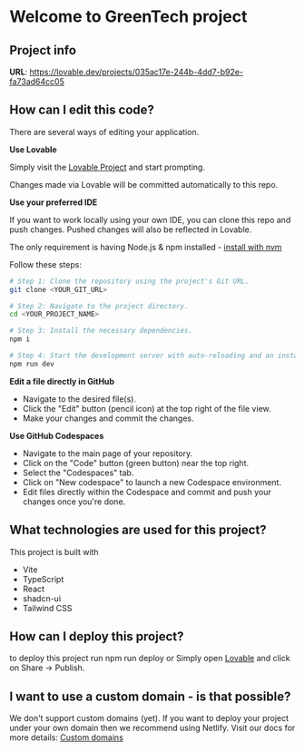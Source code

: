 # Welcome to GreenTech project

## Project info

**URL**: https://lovable.dev/projects/035ac17e-244b-4dd7-b92e-fa73ad64cc05

## How can I edit this code?

There are several ways of editing your application.

**Use Lovable**

Simply visit the [Lovable Project](https://lovable.dev/projects/035ac17e-244b-4dd7-b92e-fa73ad64cc05) and start prompting.

Changes made via Lovable will be committed automatically to this repo.

**Use your preferred IDE**

If you want to work locally using your own IDE, you can clone this repo and push changes. Pushed changes will also be reflected in Lovable.

The only requirement is having Node.js & npm installed - [install with nvm](https://github.com/nvm-sh/nvm#installing-and-updating)

Follow these steps:

```sh
# Step 1: Clone the repository using the project's Git URL.
git clone <YOUR_GIT_URL>

# Step 2: Navigate to the project directory.
cd <YOUR_PROJECT_NAME>

# Step 3: Install the necessary dependencies.
npm i

# Step 4: Start the development server with auto-reloading and an instant preview.
npm run dev
```

**Edit a file directly in GitHub**

- Navigate to the desired file(s).
- Click the "Edit" button (pencil icon) at the top right of the file view.
- Make your changes and commit the changes.

**Use GitHub Codespaces**

- Navigate to the main page of your repository.
- Click on the "Code" button (green button) near the top right.
- Select the "Codespaces" tab.
- Click on "New codespace" to launch a new Codespace environment.
- Edit files directly within the Codespace and commit and push your changes once you're done.

## What technologies are used for this project?

This project is built with 

- Vite
- TypeScript
- React
- shadcn-ui
- Tailwind CSS

## How can I deploy this project?
to deploy this project run 
 npm run deploy 
  or
Simply open [Lovable](https://lovable.dev/projects/035ac17e-244b-4dd7-b92e-fa73ad64cc05) and click on Share -> Publish.

## I want to use a custom domain - is that possible?

We don't support custom domains (yet). If you want to deploy your project under your own domain then we recommend using Netlify. Visit our docs for more details: [Custom domains](https://docs.lovable.dev/tips-tricks/custom-domain/)
